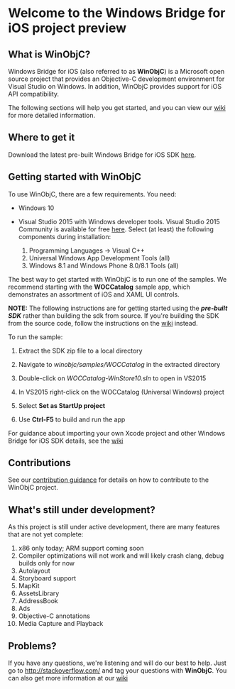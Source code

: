 # Welcome to the Windows Bridge for iOS project preview

## What is WinObjC?
Windows Bridge for iOS (also referred to as **WinObjC**) is a Microsoft open source project that provides an Objective-C development environment for Visual Studio on Windows. In addition, WinObjC provides support for iOS API compatibility.

The following sections will help you get started, and you can view our [wiki](https://github.com/Microsoft/WinObjC/wiki) for more detailed information.

## Where to get it

Download the latest pre-built Windows Bridge for iOS SDK [here](https://github.com/Microsoft/WinObjC/releases/download/0.1.0.151016/winobjc.zip).

## Getting started with WinObjC
To use WinObjC, there are a few requirements. You need:
- Windows 10
- Visual Studio 2015 with Windows developer tools. Visual Studio 2015 Community is available for free [here](https://dev.windows.com/downloads). Select (at least) the following components during installation:

    1. Programming Languages -> Visual C++
    2. Universal Windows App Development Tools (all)
    3. Windows 8.1 and Windows Phone 8.0/8.1 Tools (all)

The best way to get started with WinObjC is to run one of the samples. We recommend starting with the **WOCCatalog** sample app, which demonstrates an assortment of iOS and XAML UI controls.

**NOTE:** The following instructions are for getting started using the ***pre-built SDK*** rather than building the sdk from source. If you're building the SDK from the source code, follow the instructions on the [wiki](https://github.com/Microsoft/WinObjC/wiki) instead. 

To run the sample:

1. Extract the SDK zip file to a local directory

2. Navigate to *winobjc/samples/WOCCatalog* in the extracted directory

3. Double-click on *WOCCatalog-WinStore10.sln* to open in VS2015

4. In VS2015 right-click on the WOCCatalog (Universal Windows) project

5. Select **Set as StartUp project**

6. Use **Ctrl-F5** to build and run the app


For guidance about importing your own Xcode project and other Windows Bridge for iOS SDK details, see the [wiki](https://github.com/Microsoft/WinObjC/wiki)

## Contributions

See our [contribution guidance](Contributing.md) for details on how to contribute to the WinObjC project.

## What's still under development?
As this project is still under active development, there are many features that are not yet complete:

1. x86 only today; ARM support coming soon
2. Compiler optimizations will not work and will likely crash clang, debug builds only for now
3. Autolayout
4. Storyboard support
5. MapKit
6. AssetsLibrary
7. AddressBook
8. Ads
9. Objective-C annotations
10. Media Capture and Playback

## Problems?
If you have any questions, we're listening and will do our best to help. Just go to http://stackoverflow.com/ and tag your questions with **WinObjC**. You can also get more information at our [wiki](https://github.com/Microsoft/WinObjC/wiki)
